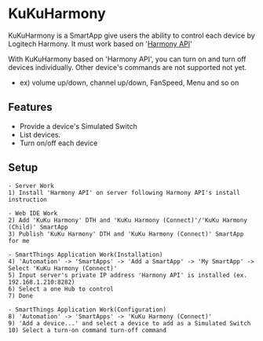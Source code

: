 # KuKuHarmony

KuKuHarmony is a SmartApp give users the ability to control each device by Logitech Harmony.
It must work based on '[Harmony API](https://github.com/maddox/harmony-api)'

With KuKuHarmony based on 'Harmony API', you can turn on and turn off devices individually.
Other device's commands are not supported not yet. 
- ex) volume up/down, channel up/down, FanSpeed, Menu and so on


## Features

* Provide a device's Simulated Switch
* List devices.
* Turn on/off each device

## Setup

    - Server Work
    1) Install 'Harmony API' on server following Harmony API's install instruction
    
    - Web IDE Work
    2) Add 'KuKu Harmony' DTH and 'KuKu Harmony (Connect)'/'KuKu Harmony (Child)' SmartApp
    3) Publish 'KuKu Harmony' DTH and 'KuKu Harmony (Connect)' SmartApp for me
    
    - SmartThings Application Work(Installation)
    4) 'Automation' -> 'SmartApps' -> 'Add a SmartApp' -> 'My SmartApp' -> Select 'KuKu Harmony (Connect)'
    5) Input server's private IP address 'Harmony API' is installed (ex. 192.168.1.210:8282)
    6) Select a one Hub to control
    7) Done
    
    - SmartThings Application Work(Configuration)
    8) 'Automation' -> 'SmartApps' -> 'KuKu Harmony (Connect)'
    9) 'Add a device...' and select a device to add as a Simulated Switch
    10) Select a turn-on command turn-off command
    
   
